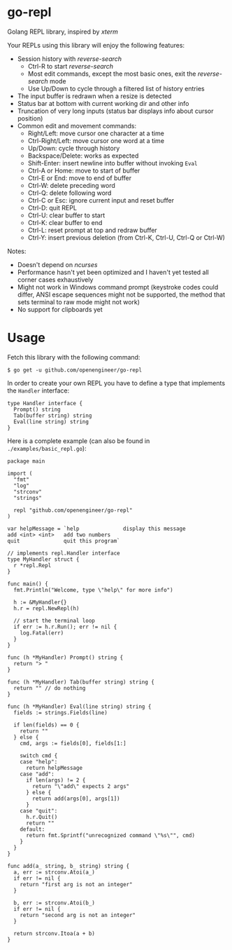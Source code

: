 # go-repl

Golang REPL library, inspired by *xterm*

Your REPLs using this library will enjoy the following features:
* Session history with *reverse-search*
  * Ctrl-R to start *reverse-search*
  * Most edit commands, except the most basic ones, exit the *reverse-search* mode
  * Use Up/Down to cycle through a filtered list of history entries
* The input buffer is redrawn when a resize is detected
* Status bar at bottom with current working dir and other info
* Truncation of very long inputs (status bar displays info about cursor position)
* Common edit and movement commands:
   * Right/Left: move cursor one character at a time
   * Ctrl-Right/Left: move cursor one word at a time
   * Up/Down: cycle through history
   * Backspace/Delete: works as expected
   * Shift-Enter: insert newline into buffer without invoking `Eval`
   * Ctrl-A or Home: move to start of buffer
   * Ctrl-E or End: move to end of buffer
   * Ctrl-W: delete preceding word
   * Ctrl-Q: delete following word
   * Ctrl-C or Esc: ignore current input and reset buffer
   * Ctrl-D: quit REPL
   * Ctrl-U: clear buffer to start
   * Ctrl-K: clear buffer to end
   * Ctrl-L: reset prompt at top and redraw buffer
   * Ctrl-Y: insert previous deletion (from Ctrl-K, Ctrl-U, Ctrl-Q or Ctrl-W)

Notes: 
*  Doesn't depend on *ncurses*
*  Performance hasn't yet been optimized and I haven't yet tested all corner cases exhaustively
*  Might not work in Windows command prompt (keystroke codes could differ, ANSI escape sequences might not be supported, the method that sets terminal to raw mode might not work)
*  No support for clipboards yet

# Usage

Fetch this library with the following command:
```shell
$ go get -u github.com/openengineer/go-repl
```

In order to create your own REPL you have to define a type that implements the `Handler` interface:
```golang
type Handler interface {
  Prompt() string
  Tab(buffer string) string
  Eval(line string) string
}
```

Here is a complete example (can also be found in `./examples/basic_repl.go`):

```golang
package main

import (
  "fmt"
  "log"
  "strconv"
  "strings"

  repl "github.com/openengineer/go-repl"
)

var helpMessage = `help              display this message
add <int> <int>   add two numbers
quit              quit this program`

// implements repl.Handler interface
type MyHandler struct {
  r *repl.Repl
}

func main() {
  fmt.Println("Welcome, type \"help\" for more info")

  h := &MyHandler{}
  h.r = repl.NewRepl(h)

  // start the terminal loop
  if err := h.r.Run(); err != nil {
    log.Fatal(err)
  }
}

func (h *MyHandler) Prompt() string {
  return "> " 
}

func (h *MyHandler) Tab(buffer string) string {
  return "" // do nothing
}

func (h *MyHandler) Eval(line string) string {
  fields := strings.Fields(line)

  if len(fields) == 0 {
    return ""
  } else {
    cmd, args := fields[0], fields[1:]

    switch cmd {
    case "help":
      return helpMessage
    case "add":
      if len(args) != 2 {
        return "\"add\" expects 2 args"
      } else {
        return add(args[0], args[1])
      }
    case "quit":
      h.r.Quit()
      return ""
    default:
      return fmt.Sprintf("unrecognized command \"%s\"", cmd)
    }
  }
}

func add(a_ string, b_ string) string {
  a, err := strconv.Atoi(a_)
  if err != nil {
    return "first arg is not an integer"
  }

  b, err := strconv.Atoi(b_)
  if err != nil {
    return "second arg is not an integer"
  }

  return strconv.Itoa(a + b)
}
```
